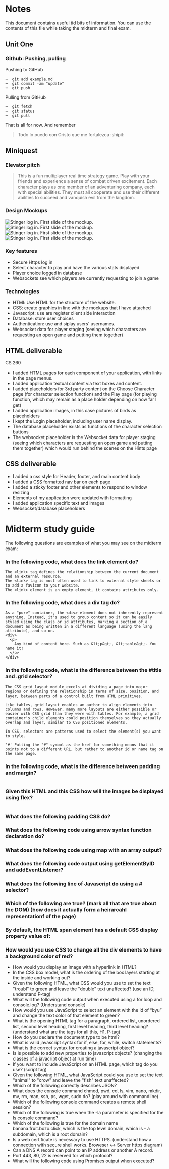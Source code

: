 # Notes 
This document contains useful tid bits of information. You can use the contents of this file while taking the midterm and final exam.
## Unit One
### Github: Pushing, pulling
Pushing to GitHub
```
➜  git add example.md
➜  git commit -am "update"
➜  git push
```
Pulling from GitHub
```
➜  git fetch
➜  git status
➜  git pull
```
That is all for now. And remember
>Todo lo puedo con Cristo que me fortalezca :shipit:
## Miniquest
### Elevator pitch
>This is a fun multiplayer real time strategy game. Play with your friends and experience a sense of combat driven excitement. Each character plays as one member of an adventuring company, each with special abilities. They must all cooperate and use their different abilities to succeed and vanquish evil from the kingdom.
### Design Mockups
![Stinger log in. First slide of the mockup.](/images/log_in.png)
![Stinger log in. First slide of the mockup.](/images/select_player_class.png)
![Stinger log in. First slide of the mockup.](/images/loading.png)
![Stinger log in. First slide of the mockup.](/images/game_state.png)
### Key features
- Secure Https log in
- Select character to play and have the various stats displayed
- Player choice logged in database
- Websockets see which players are currently requesting to join a game
### Technologies
- HTMl: Use HTML for the structure of the website.
- CSS: create graphics in line with the mockups that I have attached
- Javascript: use are register client side interaction
- Database: store user choices
- Authentication: use and siplay users' usernames.
- Websocket data for player staging (seeing which characters are requesting an open game and putting them together)
## HTML deliverable
CS 260
- I added HTML pages for each component of your application, with links in the page menus.
- I added application textual content via text boxes and content.
- I added placeholders for 3rd party content on the Choose Character page (for character selection function) and the Play page (for playing function, which may remain as a place holder depending on how far I get)
- I added application images, in this case pictures of birds as placeholders
- I kept the Login placeholder, including user name display.
- The database placeholder exists as functions of the character selection buttons
- The websocket placeholder is the Websocket data for player staging (seeing which characters are requesting an open game and putting them together) which would run behind the scenes on the Hints page

## CSS deliverable
- I added a css style for Header, footer, and main content body
- I added a CSS formatted nav bar on each page
- I added a sticky footer and other elements to respond to window resizing
- Elements of my application were updated with formatting
- I added application specific text and images
- Websocket/database placeholders

# Midterm study guide
The following questions are examples of what you may see on the midterm exam:

### In the following code, what does the link element do?
```
The <link> tag defines the relationship between the current document and an external resource.
The <link> tag is most often used to link to external style sheets or to add a favicon to your website.
The <link> element is an empty element, it contains attributes only.
```
### In the following code,  what does a div tag do?
```
As a "pure" container, the <div> element does not inherently represent anything. Instead, it's used to group content so it can be easily styled using the class or id attributes, marking a section of a document as being written in a different language (using the lang attribute), and so on.
<div>
  <p>
    Any kind of content here. Such as &lt;p&gt;, &lt;table&gt;. You name it!
  </p>
</div>
```
### In the following code, what is the difference between the #title and .grid selector?
```
The CSS grid layout module excels at dividing a page into major regions or defining the relationship in terms of size, position, and layer, between parts of a control built from HTML primitives.

Like tables, grid layout enables an author to align elements into columns and rows. However, many more layouts are either possible or easier with CSS grid than they were with tables. For example, a grid container's child elements could position themselves so they actually overlap and layer, similar to CSS positioned elements.

In CSS, selectors are patterns used to select the element(s) you want to style.

'#' Putting the "#" symbol as the href for something means that it points not to a different URL, but rather to another id or name tag on the same page.
```
### In the following code, what is the difference between padding and margin?
```

```
### Given this HTML and this CSS how will the images be displayed using flex?
```

```
### What does the following padding CSS do?
### What does the following code using arrow syntax function declaration do?
### What does the following code using map with an array output?
### What does the following code output using getElementByID and addEventListener?
### What does the following line of Javascript do using a # selector?
### Which of the following are true? (mark all that are true about the DOM) (how does it actually form a heirarcahl representationf of the page)
### By default, the HTML span element has a default CSS display property value of: 
### How would you use CSS to change all the div elements to have a background color of red?
- How would you display an image with a hyperlink in HTML?
- In the CSS box model, what is the ordering of the box layers starting at the inside and working out?
- Given the following HTML, what CSS would you use to set the text "troubl" to green and leave the "double" text  unaffected? (use an ID, understand P-tag)
- What will the following code output when executed using a for loop and console.log? (Understand console)
- How would you use JavaScript to select an element with the id of “byu” and change the text color of that element to green?
- What is the opening HTML tag for a paragraph, ordered list, unordered list, second level heading, first level heading, third level heading? (understand what are the tags for all this, H1, P-tag)
- How do you declare the document type to be html?
- What is valid javascript syntax for if, else, for, while, switch statements?
- What is the correct syntax for creating a javascript object?
- Is is possible to add new properties to javascript objects? (changing the classes of a javacript object at run time)
- If you want to include JavaScript on an HTML page, which tag do you use? (script tag)
- Given the following HTML, what JavaScript could you use to set the text "animal" to "crow" and leave the "fish" text unaffected?
- Which of the following correctly describes JSON?
- What does the console command chmod, pwd, cd, ls, vim, nano, mkdir, mv, rm, man, ssh, ps, wget, sudo  do? (play around with commandline)
- Which of the following console command creates a remote shell session?
- Which of the following is true when the -la parameter is specified for the ls console command?
- Which of the following is true for the domain name banana.fruit.bozo.click, which is the top level domain, which is - a subdomain, which is a root domain?
- Is a web certificate is necessary to use HTTPS. (understand how a connection with secure shell works. Broweser <-> Server https diagram)
- Can a DNS A record can point to an IP address or another A record.
- Port 443, 80, 22 is reserved for which protocol?
- What will the following code using Promises output when executed?